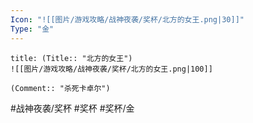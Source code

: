 ```yaml
---
Icon: "![[图片/游戏攻略/战神夜袭/奖杯/北方的女王.png|30]]"
Type: "金"
---
```

```ad-common-gold-trophy
title: (Title:: "北方的女王")
![[图片/游戏攻略/战神夜袭/奖杯/北方的女王.png|100]]

(Comment:: "杀死卡卓尔")
```

#战神夜袭/奖杯 #奖杯 #奖杯/金
